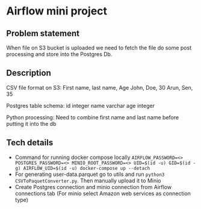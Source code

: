 # Airflow mini project

## Problem statement

When file on S3 bucket is uploaded we need to fetch the file do some post processing and store into the Postgres Db.

## Description

CSV file format on S3:
First name, last name, Age
John, Doe, 30
Arun, Sen, 35

Postgres table schema:
id   integer
name varchar
age  integer

Python processing:
Need to combine first name and last name before putting it into the db

## Tech details

- Command for running docker compose locally
  ```AIRFLOW_PASSWORD=<> POSTGRES_PASSWORD=<> MINIO_ROOT_PASSWORD=<> UID=$(id -u) GID=$(id -g) AIRFLOW_UID=$(id -u) docker-compose up --detach```
- For generating user-data.parquet go to utils and run `python3 CSVToPaquetConverter.py`. Then manually upload it to Minio
- Create Postgres connection and minio connection from Airflow connections tab (For minio select Amazon web services as connection type)